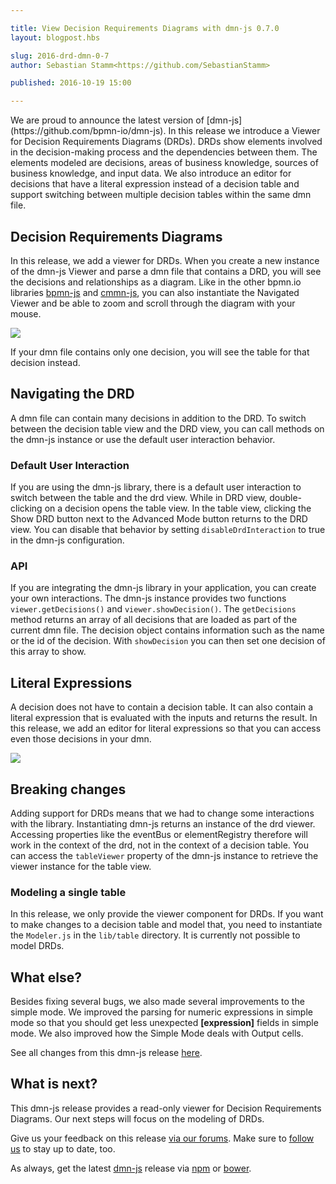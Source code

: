 ```yaml
---

title: View Decision Requirements Diagrams with dmn-js 0.7.0
layout: blogpost.hbs

slug: 2016-drd-dmn-0-7
author: Sebastian Stamm<https://github.com/SebastianStamm>

published: 2016-10-19 15:00

---
```



<!--
  - DRD Viewer Mode
  - Navigated Viewer
  - Literal Expressions
  - switching between tables
   - API
   - Default Interaction (how to turn it off)
  - Breaking Changes:
   - Display a single table (and modeling capabilities)
   - event bus system changed
-->

<p class="introduction">
  We are proud to announce the latest version of [dmn-js](https://github.com/bpmn-io/dmn-js). In this release we introduce a Viewer for Decision Requirements Diagrams (DRDs). DRDs show elements involved in the decision-making process and the dependencies between them. The elements modeled are decisions, areas of business knowledge, sources of business knowledge, and input data. We also introduce an editor for decisions that have a literal expression instead of a decision table and support switching between multiple decision tables within the same dmn file.
</p>

<!-- continue -->


## Decision Requirements Diagrams

In this release, we add a viewer for DRDs. When you create a new instance of the dmn-js Viewer and parse a dmn file that contains a DRD, you will see the decisions and relationships as a diagram. Like in the other bpmn.io libraries [bpmn-js](https://github.com/bpmn-io/bpmn-js) and [cmmn-js](https://github.com/bpmn-io/cmmn-js), you can also instantiate the Navigated Viewer and be able to zoom and scroll through the diagram with your mouse.

<!-- Screenshot of an example DRD rendering -->
<div class="figure">
  <img src="{{ assets }}/attachments/blog/2016/015-drd-screenshot.png">
</div>

If your dmn file contains only one decision, you will see the table for that decision instead.

## Navigating the DRD

A dmn file can contain many decisions in addition to the DRD. To switch between the decision table view and the DRD view, you can call methods on the dmn-js instance or use the default user interaction behavior.

### Default User Interaction

If you are using the dmn-js library, there is a default user interaction to switch between the table and the drd view. While in DRD view, double-clicking on a decision opens the table view. In the table view, clicking the Show DRD button next to the Advanced Mode button returns to the DRD view. You can disable that behavior by setting `disableDrdInteraction` to true in the dmn-js configuration.

### API

If you are integrating the dmn-js library in your application, you can create your own interactions. The dmn-js instance provides two functions `viewer.getDecisions()` and `viewer.showDecision()`. The `getDecisions` method returns an array of all decisions that are loaded as part of the current dmn file. The decision object contains information such as the name or the id of the decision. With `showDecision` you can then set one decision of this array to show.


## Literal Expressions

A decision does not have to contain a decision table. It can also contain a literal expression that is evaluated with the inputs and returns the result. In this release, we add an editor for literal expressions so that you can access even those decisions in your dmn.

<!-- Screenshot of the Literal Expression Editor in Readonly Mode -->
<div class="figure">
  <img src="{{ assets }}/attachments/blog/2016/015-literal-expression.png">
</div>


## Breaking changes

Adding support for DRDs means that we had to change some interactions with the library. Instantiating dmn-js returns an instance of the drd viewer. Accessing properties like the eventBus or elementRegistry therefore will work in the context of the drd, not in the context of a decision table. You can access the `tableViewer` property of the dmn-js instance to retrieve the viewer instance for the table view.

### Modeling a single table

In this release, we only provide the viewer component for DRDs. If you want to make changes to a decision table and model that, you need to instantiate the `Modeler.js` in the `lib/table` directory. It is currently not possible to model DRDs.


## What else?

Besides fixing several bugs, we also made several improvements to the simple mode. We improved the parsing for numeric expressions in simple mode so that you should get less unexpected **[expression]** fields in simple mode. We also improved how the Simple Mode deals with Output cells.

See all changes from this dmn-js release [here](https://github.com/bpmn-io/dmn-js/milestone/4?closed=1).

## What is next?

This dmn-js release provides a read-only viewer for Decision Requirements Diagrams.
Our next steps will focus on the modeling of DRDs.

Give us your feedback on this release [via our forums](https://forum.bpmn.io). Make sure to [follow us](https://twitter.com/bpmn_io) to stay up to date, too.

As always, get the latest [dmn-js](https://github.com/bpmn-io/dmn-js) release via [npm](https://www.npmjs.com/package/dmn-js) or [bower](https://github.com/bpmn-io/bower-dmn-js).

